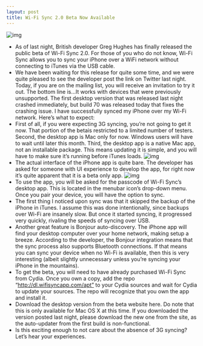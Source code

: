 ```yaml
---
layout: post
title: Wi-Fi Sync 2.0 Beta Now Available
---
```

![img](http://media.idownloadblog.com/wp-content/uploads/2010/10/Wi-Fi-Sync.png)
* As of last night, British developer Greg Hughes has finally released the public beta of Wi-Fi Sync 2.0. For those of you who do not know, Wi-Fi Sync allows you to sync your iPhone over a WiFi network without connecting to iTunes via the USB cable.
* We have been waiting for this release for quite some time, and we were quite pleased to see the developer post the link on Twitter last night. Today, if you are on the mailing list, you will receive an invitation to try it out. The bottom line is…It works with devices that were previously unsupported. The first desktop version that was released last night crashed immediately, but build 70 was released today that fixes the crashing issue. I have successfully synced my iPhone over my Wi-Fi network. Here’s what to expect:
* First of all, if you were expecting 3G syncing, you’re not going to get it now. That portion of the betais restricted to a limited number of testers. Second, the desktop app is Mac only for now. Windows users will have to wait until later this month. Third, the desktop app is a native Mac app, not an installable package. This means updating it is simple, and you will have to make sure it’s running before iTunes loads.
![img](http://media.idownloadblog.com/wp-content/uploads/2011/02/wifi-sync-mac.png)
* The actual interface of the iPhone app is quite bare. The developer has asked for someone with UI experience to develop the app, for right now it’s quite apparent that it is a beta only app.
![img](http://media.idownloadblog.com/wp-content/uploads/2011/02/wifi-sync-ipod.png)
* To use the app, you will be asked for the passcode of Wi-Fi Sync’s desktop app. This is located in the menubar icon’s drop-down menu. Once you pair your device, you will have the option to sync.
* The first thing I noticed upon sync was that it skipped the backup of the iPhone in iTunes. I assume this was done intentionally, since backups over Wi-Fi are insanely slow. But once it started syncing, it progressed very quickly, rivaling the speeds of syncing over USB.
* Another great feature is Bonjour auto-discovery. The iPhone app will find your desktop computer over your home network, making setup a breeze. According to the developer, the Bonjour integration means that the sync process also supports Bluetooth connections. If that means you can sync your device when no Wi-Fi is available, then this is very interesting (albeit slightly unnecessary unless you’re syncing your iPhone in the mountains).
* To get the beta, you will need to have already purchased Wi-Fi Sync from Cydia. Once you own a copy, add the repo “http://dl.wifisyncapp.com/apt” to your Cydia sources and wait for Cydia to update your sources. The repo will recognize that you own the app and install it.
* Download the desktop version from the beta website here. Do note that this is only available for Mac OS X at this time. If you downloaded the version posted last night, please download the new one from the site, as the auto-updater from the first build is non-functional.
* Is this exciting enough to not care about the absence of 3G syncing? Let’s hear your experiences.

